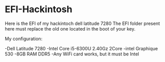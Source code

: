 # EFI-Hackintosh
Here is the EFI of my hackintoch dell latitude 7280
The EFI folder present here must replace the old one located in the boot of your key.

My configuration:

-Dell Latitude 7280
-Intel Core i5-6300U 2.40Gz 2Core
-intel Graphique 530
-8GB RAM DDR5
-Any WiFi card works, but it must be Intel
